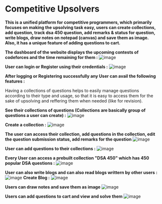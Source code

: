 # Competitive Upsolvers
**This is a unified platform for competitive programmers, which primarily focuses on making the upsolving task easy, users can create collections, add question, track dsa 450 question, add remarks & status for question, write blogs, draw notes on notepad (canvas) and save them as image. Also, it has a unique feature of adding questions to cart.**


**The dashboard of the website displays the upcoming contests of codeforces and the time remaining for them :**
![image](https://github.com/akshat123436/Competitive-Programming-profile-tracker/assets/88495013/aa0bbc69-83a0-45e1-8bc4-c0c063b10343)


**User can login or Register using their credentials :**
![image](https://github.com/akshat123436/Competitive-Programming-profile-tracker/assets/88495013/a41ac82f-2c69-47fb-aa4a-d7162faf1504)


**After logging or Registering successfully any User can avail the following features :**


Having a collections of questions helps to easily manage questions according to their type and usage, so that it is easy to access them for the sake of upsolving and reffering them when needed (like for revision).


**See their collections of questions (Collections are basically group of questions a user can create) :**
![image](https://github.com/akshat123436/Competitive-Programming-profile-tracker/assets/88495013/cbe92ebd-10dd-4442-8ad4-3e49e055a7ec)


**Create a collection :**
![image](https://github.com/akshat123436/Competitive-Programming-profile-tracker/assets/88495013/cf8e6177-db18-445e-9e61-f1b28512b388)


**The user can access their collection, add questions in the collection, edit the question submission status, add remarks for the question**
![image](https://github.com/akshat123436/Competitive-Programming-profile-tracker/assets/88495013/3af798cd-349d-44fe-8ec4-0fdfd2ad47f4)


**User can add questions to their collections :**
![image](https://github.com/akshat123436/Competitive-Programming-profile-tracker/assets/88495013/cc45c3b7-d04f-4f31-9b21-c3a9bf724b06)


**Every User can access a prebuilt collection "DSA 450" which has 450 popular DSA questions :**
![image](https://github.com/akshat123436/Competitive-Programming-profile-tracker/assets/88495013/a5490ba2-b861-480d-97d2-81c46f65f303)


**User can also write blogs and can also read blogs writtern by other users :**
![image](https://github.com/akshat123436/Competitive-Programming-profile-tracker/assets/88495013/d7b2f410-7ef1-425c-88d8-2296d223f736)
**Create Blog :**
![image](https://github.com/akshat123436/Competitive-Programming-profile-tracker/assets/88495013/4511f98c-fa61-4a28-b638-ac21d0bc0ee2)


**Users can draw notes and save them as image**
![image](https://github.com/akshat123436/Competitive-Programming-profile-tracker/assets/88495013/81049311-bc93-458b-8e92-1f63e2481eef)


**Users can add questions to cart and view and solve them**
![image](https://github.com/akshat123436/Competitive-Programming-profile-tracker/assets/88495013/17509218-20b7-4b41-81a9-e4adb23b3d03)
